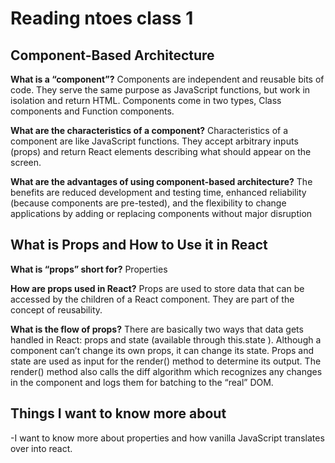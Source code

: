 # Reading ntoes class 1

## Component-Based Architecture

**What is a “component”?**
Components are independent and reusable bits of code. They serve the same purpose as JavaScript functions, but work in isolation and return HTML. Components come in two types, Class components and Function components.

**What are the characteristics of a component?**
Characteristics of a component are like JavaScript functions. They accept arbitrary inputs (props) and return React elements describing what should appear on the screen.

**What are the advantages of using component-based architecture?**
The benefits are reduced development and testing time, enhanced reliability (because components are pre-tested), and the flexibility to change applications by adding or replacing components without major disruption

## What is Props and How to Use it in React

**What is “props” short for?**
Properties

**How are props used in React?**
Props are used to store data that can be accessed by the children of a React component. They are part of the concept of reusability.

**What is the flow of props?**
There are basically two ways that data gets handled in React: props and state (available through this.state ). Although a component can’t change its own props, it can change its state. Props and state are used as input for the render() method to determine its output. The render() method also calls the diff algorithm which recognizes any changes in the component and logs them for batching to the “real” DOM.

## Things I want to know more about

-I want to know more about properties and how vanilla JavaScript translates over into react.
